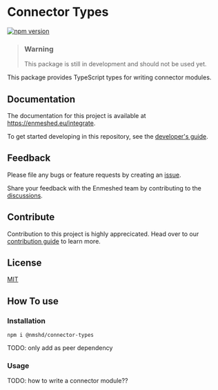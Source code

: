 # Connector Types

[![npm version](https://badge.fury.io/js/%40nmshd%2fconnector-types.svg)](https://www.npmjs.com/package/@nmshd/connector-types)

> ### Warning
>
> This package is still in development and should not be used yet.

This package provides TypeScript types for writing connector modules.

## Documentation

The documentation for this project is available at https://enmeshed.eu/integrate.

To get started developing in this repository, see the [developer's guide](README_dev.md).

## Feedback

Please file any bugs or feature requests by creating an [issue](https://github.com/nmshd/feedback/issues).

Share your feedback with the Enmeshed team by contributing to the [discussions](https://github.com/nmshd/feedback/discussions).

## Contribute

Contribution to this project is highly apprecicated. Head over to our [contribution guide](https://github.com/nmshd/.github/blob/main/CONTRIBUTING.md) to learn more.

## License

[MIT](LICENSE)

## How To use

### Installation

```
npm i @nmshd/connector-types
```

TODO: only add as peer dependency

### Usage

TODO: how to write a connector module??
